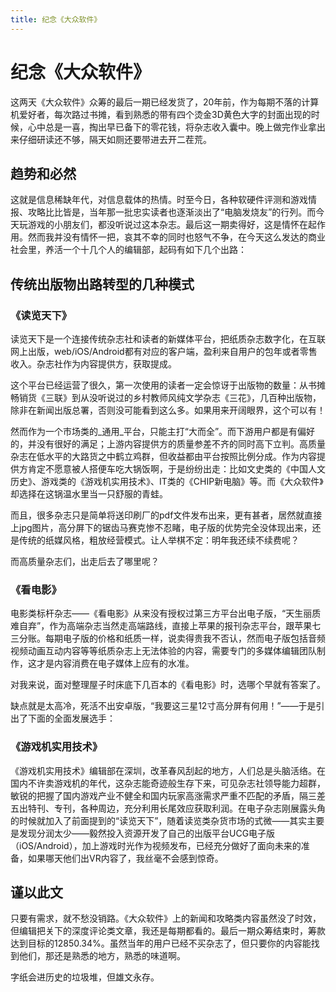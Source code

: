 ```yaml
---
title: 纪念《大众软件》
---
```

# 纪念《大众软件》
 
这两天《大众软件》众筹的最后一期已经发货了，20年前，作为每期不落的计算机爱好者，每次路过书摊，看到熟悉的带有四个烫金3D黄色大字的封面出现的时候，心中总是一喜，掏出早已备下的零花钱，将杂志收入囊中。晚上做完作业拿出来仔细研读还不够，隔天如厕还要带进去开二茬荒。

## 趋势和必然

这就是信息稀缺年代，对信息载体的热情。时至今日，各种软硬件评测和游戏情报、攻略比比皆是，当年那一批忠实读者也逐渐淡出了“电脑发烧友”的行列。而今天玩游戏的小朋友们，都没听说过这本杂志。最后这一期卖得好，这是情怀在起作用。然而我并没有情怀一把，哀其不幸的同时也怒气不争，在今天这么发达的商业社会里，养活一个十几个人的编辑部，起码有如下几个出路：

## 传统出版物出路转型的几种模式

### 《读览天下》

读览天下是一个连接传统杂志社和读者的新媒体平台，把纸质杂志数字化，在互联网上出版，web/iOS/Android都有对应的客户端，盈利来自用户的包年或者零售收入。杂志社作为内容提供方，获取提成。

这个平台已经运营了很久，第一次使用的读者一定会惊讶于出版物的数量：从书摊畅销货《三联》到从没听说过的乡村教师风纯文学杂志《三花》，几百种出版物，除非在新闻出版总署，否则没可能看到这么多。如果用来开阔眼界，这个可以有！

然而作为一个市场类的_通用_平台，只能主打“大而全”。而下游用户都是有偏好的，并没有很好的满足；上游内容提供方的质量参差不齐的同时高下立判。高质量杂志在低水平的大路货之中鹤立鸡群，但收益都由平台按照比例分成。作为内容提供方肯定不愿意被人搭便车吃大锅饭啊，于是纷纷出走：比如文史类的《中国人文历史》、游戏类的《游戏机实用技术》、IT类的《CHIP新电脑》等。而《大众软件》却选择在这锅温水里当一只舒服的青蛙。

而且，很多杂志只是简单将送印刷厂的pdf文件发布出来，更有甚者，居然就直接上jpg图片，高分屏下的锯齿马赛克惨不忍睹，电子版的优势完全没体现出来，还是传统的纸媒风格，粗放经营模式。让人举棋不定：明年我还续不续费呢？

而高质量杂志们，出走后去了哪里呢？

### 《看电影》 

电影类标杆杂志——《看电影》从来没有授权过第三方平台出电子版，“天生丽质难自弃”，作为高端杂志当然走高端路线，直接上苹果的报刊杂志平台，跟苹果七三分账。每期电子版的价格和纸质一样，说卖得贵我不否认，然而电子版包括音频视频动画互动内容等等纸质杂志上无法体验的内容，需要专门的多媒体编辑团队制作，这才是内容消费在电子媒体上应有的水准。

对我来说，面对整理屋子时床底下几百本的《看电影》时，选哪个早就有答案了。

缺点就是太高冷，死活不出安卓版，“我要这三星12寸高分屏有何用！”——于是引出了下面的全面发展选手：

### 《游戏机实用技术》

《游戏机实用技术》编辑部在深圳，改革春风刮起的地方，人们总是头脑活络。在国内不许卖游戏机的年代，这杂志能奇迹般生存下来，可见杂志社领导能力超群，敏锐的把握了国内游戏产业不健全和国内玩家高涨需求严重不匹配的矛盾，隔三差五出特刊、专刊，各种周边，充分利用长尾效应获取利润。在电子杂志刚展露头角的时候就加入了前面提到的“读览天下”，随着读览类杂货市场的式微——其实主要是发现分润太少——毅然投入资源开发了自己的出版平台UCG电子版（iOS/Android），加上游戏时光作为视频发布，已经充分做好了面向未来的准备，如果哪天他们出VR内容了，我丝毫不会感到惊奇。

## 谨以此文

只要有需求，就不愁没销路。《大众软件》上的新闻和攻略类内容虽然没了时效，但编辑把关下的深度评论类文章，我还是每期都看的。最后一期众筹结束时，筹款达到目标的12850.34%。虽然当年的用户已经不买杂志了，但只要你的内容能找到他们，那还是熟悉的地方，熟悉的味道啊。

字纸会进历史的垃圾堆，但雄文永存。
